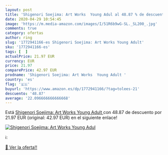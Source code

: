 ```yaml
---
layout: post
title: 'Shigenori Soejima: Art Works  Young Adul al 48.87 % de descuento'
date: 2020-04-29 10:54:45
image: 'https://m.media-amazon.com/images/I/51R6b9wG-SL._SL200_.jpg'
comments: true
category: ofertas
author: ring
slug: '1772941166-es Shigenori Soejima: Art Works Young Adult'
sku: '1772941166-es'
tags: [  ]
actualPrice: 21.97 EUR
currency: EUR
price: 21.97
comparePrice: 42.97 EUR
prodname: 'Shigenori Soejima: Art Works  Young Adult '
country: 'es'
flag: '🇪🇸'
buyurl: 'https://www.amazon.es/dp/1772941166/?tag=tolees-21'
descuento: '48.87'
average: '22.096666666666668'
---
```


Está [Shigenori Soejima: Art Works  Young Adult ](https://www.amazon.es/dp/1772941166/?tag=tolees-21) con 48.87 de descuento por 21.97 EUR (original: 42.97 EUR) en el siguiente enlace!

[![Shigenori Soejima: Art Works  Young Adul](https://m.media-amazon.com/images/I/51R6b9wG-SL._SL200_.jpg)](https://www.amazon.es/dp/1772941166/?tag=tolees-21)

ℹ️:


[🛒 Ver la oferta!!](https://www.amazon.es/dp/1772941166/?tag=tolees-21)
